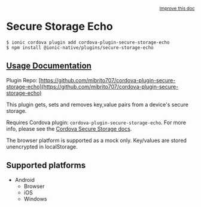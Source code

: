 <a style="float:right;font-size:12px;" href="http://github.com/danielsogl/awesome-cordova-plugins/edit/master/src/@awesome-cordova-plugins/plugins/secure-storage-echo/index.ts#L111">
  Improve this doc
</a>

# Secure Storage Echo

```
$ ionic cordova plugin add cordova-plugin-secure-storage-echo
$ npm install @ionic-native/plugins/secure-storage-echo
```

## [Usage Documentation](https://ionicframework.com/docs/native/secure-storage-echo/)

Plugin Repo: [https://github.com/mibrito707/cordova-plugin-secure-storage-echo](https://github.com/mibrito707/cordova-plugin-secure-storage-echo)

This plugin gets, sets and removes key,value pairs from a device's secure storage.

Requires Cordova plugin: `cordova-plugin-secure-storage-echo`. For more info, please see the [Cordova Secure Storage docs](https://github.com/mibrito707/cordova-plugin-secure-storage-echo).

The browser platform is supported as a mock only. Key/values are stored unencrypted in localStorage.

## Supported platforms

- Android
  - Browser
  - iOS
  - Windows
  


